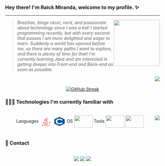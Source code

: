 ### Hey there! I'm Raick Miranda, welcome to my profile. ✨

<div>
  <hr>
  <img align="right" height="150" width="150" src="https://i.imgur.com/FXfoL7H.png">

  > _Brazilian, binge racer, nerd, and passionate about technology since I was a kid! I started programming recently,
  but with every second that passes I am more delighted and eager to learn. Suddenly a world has opened before me, so
  there are many paths I want to explore, and there is plenty of time for that! I'm currently learning Java and am
  interested in getting deeper into Front-end and Back-end as soon as possible._
  </div>
  <div align="right">
  
  ![](https://komarev.com/ghpvc/?username=Juunaz-for-real&label=Views&color=116262)
  
  </div>

<div align="center">

  [![GitHub
  Streak](https://github-readme-streak-stats.herokuapp.com?user=Juunaz-for-real&theme=gotham&hide_border=true&date_format=M%20j%5B%2C%20Y%5D&count_private=true&include_orgs=true)](https://linktr.ee/raickmiranda)
  
</div>

### 🧑🏻‍💻 Technologies I'm currently familiar with
<br>
  <img align="right" height="100em" src="https://github-readme-stats.vercel.app/api/top-langs/?username=Juunaz-for-real&langs_count=8&theme=gotham&count_private=true&exclude_repo=Projeto-Zimmie&hide_border=true&count_private=true&include_orgs=true"/>
  
<div align="center">
  Languages <img align="center" height="30" width="40"
    src="https://raw.githubusercontent.com/devicons/devicon/master/icons/java/java-plain.svg"> <img align="center"
    height="30" width="40" src="https://raw.githubusercontent.com/devicons/devicon/master/icons/c/c-plain.svg"> OS <img
    align="center" height="40" width="60"
    src="https://cdn.jsdelivr.net/gh/devicons/devicon/icons/windows8/windows8-original.svg" /> Tools <img align="center"
    height="40" width="60" src="https://cdn.jsdelivr.net/gh/devicons/devicon/icons/github/github-original.svg" /> <img
    align="center" height="40" width="60"
    src="https://cdn.jsdelivr.net/gh/devicons/devicon/icons/vscode/vscode-original.svg" />
    
</div>
<br>

### 📧 Contact
<br>
<div align="center">
  <a href="https://www.linkedin.com/in/raickmiranda/" target="_blank"><img
      src="https://img.shields.io/badge/-LinkedIn-%230077B5?style=for-the-badge&logo=linkedin&logoColor=white"
      target="_blank"></a>
  <a href="https://instagram.com/raickmiranda" target="_blank"><img
      src="https://img.shields.io/badge/-Instagram-%23E4405F?style=for-the-badge&logo=instagram&logoColor=white"
      target="_blank"></a>
  <a href="mailto:mirandaraick@gmail.com"><img
      src="https://img.shields.io/badge/-Gmail-%23333?style=for-the-badge&logo=gmail&logoColor=white"
      target="_blank"></a>
  <br>
</div>
